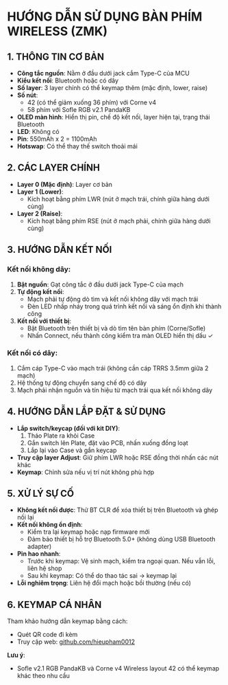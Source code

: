 # HƯỚNG DẪN SỬ DỤNG BÀN PHÍM WIRELESS (ZMK)

## 1. THÔNG TIN CƠ BẢN
- **Công tắc nguồn**: Nằm ở đầu dưới jack cắm Type-C của MCU
- **Kiểu kết nối**: Bluetooth hoặc có dây
- **Số layer**: 3 layer chính có thể keymap thêm (mặc định, lower, raise)
- **Số nút**: 
  - 42 (có thể giảm xuống 36 phím) với Corne v4
  - 58 phím với Sofle RGB v2.1 PandaKB
- **OLED màn hình**: Hiển thị pin, chế độ kết nối, layer hiện tại, trạng thái Bluetooth
- **LED**: Không có
- **Pin**: 550mAh x 2 = 1100mAh
- **Hotswap**: Có thể thay thế switch thoải mái

## 2. CÁC LAYER CHÍNH
- **Layer 0 (Mặc định)**: Layer cơ bản
- **Layer 1 (Lower)**: 
  - Kích hoạt bằng phím LWR (nút ở mạch trái, chính giữa hàng dưới cùng)
- **Layer 2 (Raise)**: 
  - Kích hoạt bằng phím RSE (nút ở mạch phải, chính giữa hàng dưới cùng)

## 3. HƯỚNG DẪN KẾT NỐI
### Kết nối không dây:
1. **Bật nguồn**: Gạt công tắc ở đầu dưới jack Type-C của mạch
2. **Tự động kết nối**:
   - Mạch phải tự động dò tìm và kết nối không dây với mạch trái
   - Đèn LED nhấp nháy trong quá trình kết nối và sáng ổn định khi thành công
3. **Kết nối với thiết bị**:
   - Bật Bluetooth trên thiết bị và dò tìm tên bàn phím (Corne/Sofle)
   - Nhấn Connect, nếu thành công kiểm tra màn OLED hiển thị dấu ✓

### Kết nối có dây:
1. Cắm cáp Type-C vào mạch trái (không cần cáp TRRS 3.5mm giữa 2 mạch)
2. Hệ thống tự động chuyển sang chế độ có dây
3. Mạch phải nhận nguồn và tín hiệu từ mạch trái qua kết nối không dây

## 4. HƯỚNG DẪN LẮP ĐẶT & SỬ DỤNG
- **Lắp switch/keycap (đối với kit DIY)**:
  1. Tháo Plate ra khỏi Case
  2. Gắn switch lên Plate, đặt vào PCB, nhấn xuống đồng loạt
  3. Lắp lại vào Case và gắn keycap
- **Truy cập layer Adjust**: Giữ phím LWR hoặc RSE đồng thời nhấn các nút khác
- **Keymap**: Chỉnh sửa nếu vị trí nút không phù hợp

## 5. XỬ LÝ SỰ CỐ
- **Không kết nối được**: Thử BT CLR để xóa thiết bị trên Bluetooth và ghép nối lại
- **Kết nối không ổn định**:
  - Kiểm tra lại keymap hoặc nạp firmware mới
  - Đảm bảo thiết bị hỗ trợ Bluetooth 5.0+ (không dùng USB Bluetooth adapter)
- **Pin hao nhanh**:
  - Trước khi keymap: Vệ sinh mạch, kiểm tra ngoại quan. Nếu vẫn lỗi, liên hệ shop
  - Sau khi keymap: Có thể do thao tác sai → keymap lại
- **Lỗi nghiêm trọng**: Liên hệ đổi mạch hoặc bồi thường (nếu có)

## 6. KEYMAP CÁ NHÂN
Tham khảo hướng dẫn keymap bằng cách:
- Quét QR code đi kèm
- Truy cập web: [github.com/hieupham0012](https://github.com/hieupham0012)

**Lưu ý**:
- Sofle v2.1 RGB PandaKB và Corne v4 Wireless layout 42 có thể keymap khác theo nhu cầu

  
